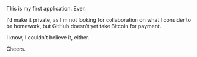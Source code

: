 This is my first application. Ever.

I'd make it private, as I'm not looking for collaboration on what I consider to be homework, but GitHub doesn't yet take Bitcoin for payment.

I know, I couldn't believe it, either.

Cheers.


